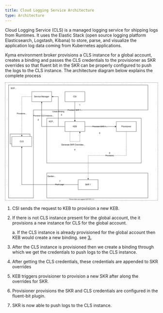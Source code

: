 ```yaml
---
title: Cloud Logging Service Architecture
type: Architecture
---
```


Cloud Logging Service (CLS) is a managed logging service for shipping logs from Runtimes. It uses the Elastic Stack (open source logging platform Elasticsearch, Logstash, Kibana) to store, parse, and visualize the application log data coming from Kubernetes applications.

 Kyma environment broker provisions a CLS instance for a global account, creates a binding and passes the CLS credentials to the provisioner as SKR overrides so that fluent bit in the SKR can be properly configured to push the logs to the CLS instance. The architecture diagram below explains the complete process

![CLS diagram](./assets/cls-arch.svg)

1. CSI sends the request to KEB to provision a new KEB.
2. If there is not CLS instance present for the global account, the it provisions a new instance for CLS for the global account.

    a. If the CLS instance is already provisioned for the global account then KEB would create a new binding. see [3.](3)

3. After the CLS instance is provisioned then we create a binding through which we get the credentials to push logs to the CLS instance.
4. After getting the CLS credentials, these credentials are appended to SKR overrides
5. KEB triggers provisioner to provision a new SKR after along the overrides for SKR.
6. Provisioner provisions the SKR and CLS credentials are configured in the fluent-bit plugin.
7. SKR is now able to push logs to the CLS instance.